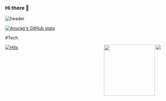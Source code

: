 ### Hi there 👋

<!--
**yoohys/yoohys** is a ✨ _special_ ✨ repository because its `README.md` (this file) appears on your GitHub profile.

Here are some ideas to get you started:

- 🔭 I’m currently working on ...
- 🌱 I’m currently learning ...
- 👯 I’m looking to collaborate on ...
- 🤔 I’m looking for help with ...
- 💬 Ask me about ...
- 📫 How to reach me: ...
- 😄 Pronouns: ...
- ⚡ Fun fact: ...
-->

![header](https://capsule-render.vercel.app/api?type=waving&color=auto&height=300&section=header&text=hyuksang%20yoo&fontSize=70)

[![Anurag's GitHub stats](https://github-readme-stats.vercel.app/api?username=yoohys)](https://github.com/anuraghazra/github-readme-stats)

#Tech

<img align='right' src="http://mazassumnida.wtf/api/v2/generate_badge?boj=yhs72358">
<img align='right' src="https://github-readme-stats.vercel.app/api?username=yoohys" height="165">

[![Hits](https://hits.seeyoufarm.com/api/count/incr/badge.svg?url=https%3A%2F%2Fgithub.com%2Fgjbae1212%2Fyoohys&count_bg=%233D41C8&title_bg=%23555555&icon=&icon_color=%23E7E7E7&title=hits&edge_flat=false)](https://hits.seeyoufarm.com)
